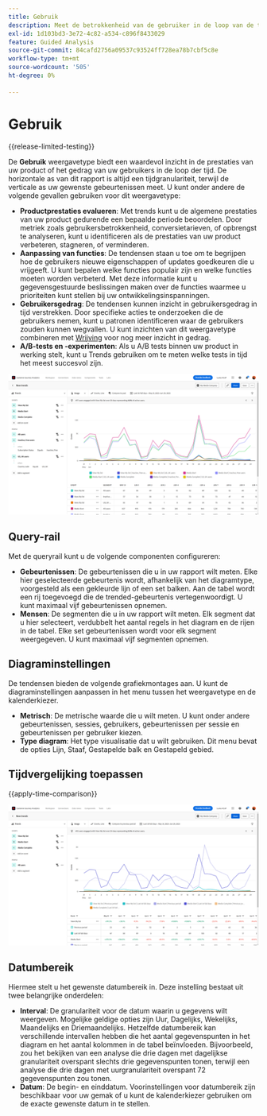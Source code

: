 ```yaml
---
title: Gebruik
description: Meet de betrokkenheid van de gebruiker in de loop van de tijd.
exl-id: 1d103bd3-3e72-4c82-a534-c896f8433029
feature: Guided Analysis
source-git-commit: 84cafd2756a09537c93524ff728ea78b7cbf5c8e
workflow-type: tm+mt
source-wordcount: '505'
ht-degree: 0%

---
```


# Gebruik

{{release-limited-testing}}

De **Gebruik** weergavetype biedt een waardevol inzicht in de prestaties van uw product of het gedrag van uw gebruikers in de loop der tijd. De horizontale as van dit rapport is altijd een tijdgranulariteit, terwijl de verticale as uw gewenste gebeurtenissen meet. U kunt onder andere de volgende gevallen gebruiken voor dit weergavetype:

* **Productprestaties evalueren**: Met trends kunt u de algemene prestaties van uw product gedurende een bepaalde periode beoordelen. Door metriek zoals gebruikersbetrokkenheid, conversietarieven, of opbrengst te analyseren, kunt u identificeren als de prestaties van uw product verbeteren, stagneren, of verminderen.
* **Aanpassing van functies**: De tendensen staan u toe om te begrijpen hoe de gebruikers nieuwe eigenschappen of updates goedkeuren die u vrijgeeft. U kunt bepalen welke functies populair zijn en welke functies moeten worden verbeterd. Met deze informatie kunt u gegevensgestuurde beslissingen maken over de functies waarmee u prioriteiten kunt stellen bij uw ontwikkelingsinspanningen.
* **Gebruikersgedrag**: De tendensen kunnen inzicht in gebruikersgedrag in tijd verstrekken. Door specifieke acties te onderzoeken die de gebruikers nemen, kunt u patronen identificeren waar de gebruikers zouden kunnen wegvallen. U kunt inzichten van dit weergavetype combineren met [Wrijving](friction.md) voor nog meer inzicht in gedrag.
* **A/B-tests en -experimenten**: Als u A/B tests binnen uw product in werking stelt, kunt u Trends gebruiken om te meten welke tests in tijd het meest succesvol zijn.

![Gebruik](../assets/usage.png)

## Query-rail

Met de queryrail kunt u de volgende componenten configureren:

* **Gebeurtenissen**: De gebeurtenissen die u in uw rapport wilt meten. Elke hier geselecteerde gebeurtenis wordt, afhankelijk van het diagramtype, voorgesteld als een gekleurde lijn of een set balken. Aan de tabel wordt een rij toegevoegd die de trended-gebeurtenis vertegenwoordigt. U kunt maximaal vijf gebeurtenissen opnemen.
* **Mensen**: De segmenten die u in uw rapport wilt meten. Elk segment dat u hier selecteert, verdubbelt het aantal regels in het diagram en de rijen in de tabel. Elke set gebeurtenissen wordt voor elk segment weergegeven. U kunt maximaal vijf segmenten opnemen.

## Diagraminstellingen

De tendensen bieden de volgende grafiekmontages aan. U kunt de diagraminstellingen aanpassen in het menu tussen het weergavetype en de kalenderkiezer.

* **Metrisch**: De metrische waarde die u wilt meten. U kunt onder andere gebeurtenissen, sessies, gebruikers, gebeurtenissen per sessie en gebeurtenissen per gebruiker kiezen.
* **Type diagram**: Het type visualisatie dat u wilt gebruiken. Dit menu bevat de opties Lijn, Staaf, Gestapelde balk en Gestapeld gebied.

## Tijdvergelijking toepassen

{{apply-time-comparison}}

![Vergelijking van gebruiksduur](../assets/usage-compare.png)

## Datumbereik

Hiermee stelt u het gewenste datumbereik in. Deze instelling bestaat uit twee belangrijke onderdelen:

* **Interval**: De granulariteit voor de datum waarin u gegevens wilt weergeven. Mogelijke geldige opties zijn Uur, Dagelijks, Wekelijks, Maandelijks en Driemaandelijks. Hetzelfde datumbereik kan verschillende intervallen hebben die het aantal gegevenspunten in het diagram en het aantal kolommen in de tabel beïnvloeden. Bijvoorbeeld, zou het bekijken van een analyse die drie dagen met dagelijkse granulariteit overspant slechts drie gegevenspunten tonen, terwijl een analyse die drie dagen met uurgranulariteit overspant 72 gegevenspunten zou tonen.
* **Datum**: De begin- en einddatum. Voorinstellingen voor datumbereik zijn beschikbaar voor uw gemak of u kunt de kalenderkiezer gebruiken om de exacte gewenste datum in te stellen.
